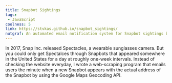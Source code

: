 ```yaml
---
title: Snapbot Sightings
tags:
 - JavaScript
coolness: 5
link: https://stvkas.github.io/snapbot_sightings/
nutgraf: An automated email notification system for Snapbot sightings built on Google Apps Script.
---
```


In 2017, Snap Inc. released Spectacles, a wearable sunglasses camera. But you could only get Spectalces through Snapbots that appeared somewhere in the United States for a day at roughly one-week intervals. Instead of checking the website everyday, I wrote a web-scraping program that emails users the minute when a new Snapbot appears with the actual address of the Snapbot by using the Google Maps Geocoding API.